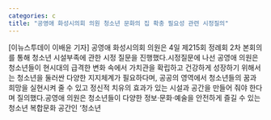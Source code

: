 ```yaml
---
categories: c
title: "공영애 화성시의회 의원 청소년 문화의 집 확충 필요성 관련 시정질의"
---
```

[이뉴스투데이 이배윤 기자] 공영애 화성시의회 의원은 4일 제215회 정례회 2차 본회의를 통해 청소년 시설부족에 관한 시정 질문을 진행했다.시정질문에 나선 공영애 의원은 청소년들이 현시대의 급격한 변화 속에서 가치관을 확립하고 건강하게 성장하기 위해서는 청소년을 둘러싼 다양한 지지체계가 필요하다며, 공공의 영역에서 청소년들의 꿈과 희망을 실현시켜 줄 수 있고 정신적 치유의 효과가 있는 시설과 공간을 만들어 줘야 한다며 질의했다.공영애 의원은 청소년들이 다양한 정보·문화·예술을 안전하게 즐길 수 있는 청소년 복합문화 공간인 ‘청소년